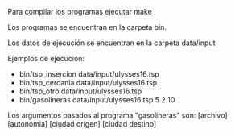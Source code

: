 Para compilar los programas ejecutar make

Los programas se encuentran en la carpeta bin.

Los datos de ejecución se encuentran en la carpeta data/input

Ejemplos de ejecución:
- bin/tsp_insercion data/input/ulysses16.tsp
- bin/tsp_cercania data/input/ulysses16.tsp
- bin/tsp_otro data/input/ulysses16.tsp
- bin/gasolineras data/input/ulysses16.tsp 5 2 10

Los argumentos pasados al programa "gasolineras" son: [archivo] [autonomia] [ciudad origen] [ciudad destino]
